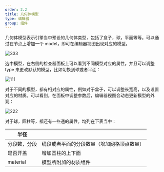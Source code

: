 ```yaml
---
order: 2.2
title: 几何体模型
type: 编辑器
group: 组件
---
```


几何体模型表示引擎当中预设的几何体类型，包括了盒子，球，平面等等。可以通过在节点上增加一个 model，即可在编辑器视图出现对应的模型。

![333](https://gw.alipayobjects.com/zos/OasisHub/8c47ad73-bd80-48a8-b446-380bd114f36a/333.gif)

选中模型，在右侧的检查器面板上可以看到不同模型对应的属性，并且可以调整 type 来更改默认的模型，比如切换到球或者平面：

![111](https://gw.alipayobjects.com/zos/OasisHub/84cdf8d5-beb3-42ba-9f6d-0d9691abc580/111.gif)

对于不同的模型，都有相对应的属性，例如对于盒子，可以调整长宽高，以及设置对应的材质。可以看到，在面板中调整参数后，编辑器视图会动态更新模型的外观：

![222](https://gw.alipayobjects.com/zos/OasisHub/1e69890d-6503-4b79-9b3e-641c3b0114de/222.gif)



对于球，圆柱等，都还有一些通的属性，均列在下表当中：

| 半径         |                                            |
| ------------ | ------------------------------------------ |
| 分段数，分段 | 线段或者平面的分段数量（增加网格顶点数量） |
| 是否开盖     | 增加圆柱的上下面                           |
| material     | 模型所附加的材质组件                       |

